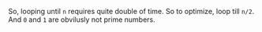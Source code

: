 So, 
looping until `n` requires quite double of time. So to optimize, loop till `n/2`.
And `0` and `1` are obvilusly not prime numbers.